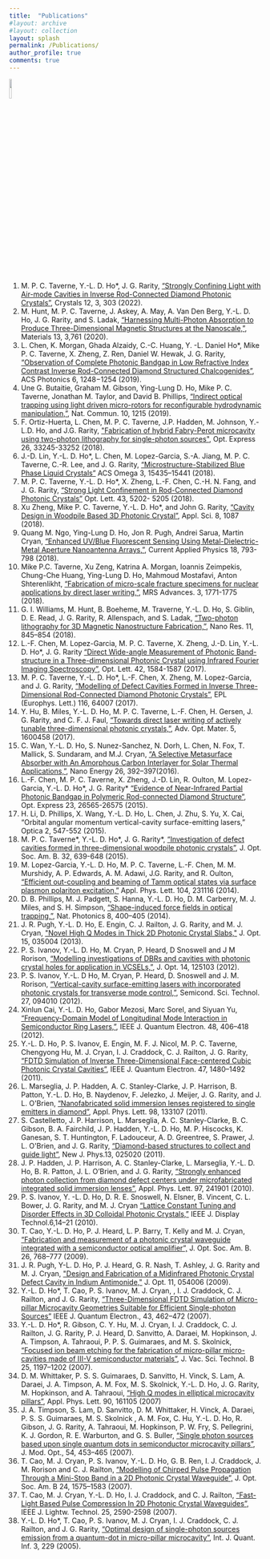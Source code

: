 ```yaml
---
title:  "Publications"
#layout: archive
#layout: collection
layout: splash
permalink: /Publications/
author_profile: true
comments: true
---
```


<a href="https://scholar.google.co.uk/citations?user=LNZN_NIAAAAJ"><img src="{{ site.url }}{{ site.baseurl }}/assets/profiles/scholar_logo_64dp.png" style="width: 10%; border: none; text-decoration: none"/></a> 

1. M. P. C. Taverne, Y.-L. D. Ho*, J. G. Rarity, [“Strongly Confining Light with Air-mode Cavities in Inverse Rod-Connected Diamond Photonic Crystals”](https://doi.org/10.3390/cryst12030303), Crystals 12, 3, 303 (2022).
2. M. Hunt, M. P. C. Taverne, J. Askey, A. May, A. Van Den Berg, Y.-L. D. Ho, J. G. Rarity, and S. Ladak, [“Harnessing Multi-Photon Absorption to Produce Three-Dimensional Magnetic Structures at the Nanoscale,”](https://doi.org/10.3390/ma13030761), Materials 13, 3,761 (2020).
3. L. Chen, K. Morgan, Ghada Alzaidy, C.-C. Huang, Y. -L. Daniel Ho*, Mike P. C. Taverne, X. Zheng, Z. Ren, Daniel W. Hewak, J. G. Rarity, [“Observation of Complete Photonic Bandgap in Low Refractive Index Contrast Inverse Rod-Connected Diamond Structured Chalcogenides”](https://doi.org/10.1021/acsphotonics.9b00184), ACS Photonics 6, 1248−1254 (2019). 
5.	Une G. Butaitie, Graham M. Gibson, Ying-Lung D. Ho, Mike P. C. Taverne, Jonathan M. Taylor, and David B. Phillips, [“Indirect optical trapping using light driven micro-rotors for reconfigurable hydrodynamic manipulation,”](https://doi.org/10.1038/s41467-019-08968-7), Nat. Commun. 10, 1215 (2019).
6. F. Ortiz-Huerta, L. Chen, M. P. C.  Taverne, J.P. Hadden, M. Johnson, Y.-L.D. Ho, and J.G. Rarity, ["Fabrication of hybrid Fabry-Perot microcavity using two-photon lithography for single-photon sources"](https://doi.org/10.1364/OE.26.033245), Opt. Express 26, 33245-33252 (2018).
7. J.-D. Lin, Y.-L. D. Ho*, L. Chen, M. Lopez-Garcia, S.-A. Jiang, M. P. C. Taverne, C.-R. Lee, and J. G. Rarity, [“Microstructure-Stabilized Blue Phase Liquid Crystals”](https://doi.org/10.1021/acsomega.8b01749) ACS Omega 3, 15435–15441 (2018).
8. M. P. C. Taverne, Y.-L. D. Ho*, X. Zheng, L.-F. Chen, C.-H. N. Fang, and J. G. Rarity, [“Strong Light Confinement in Rod-Connected Diamond Photonic Crystals”](https://doi.org/10.1364/OL.43.005202) Opt. Lett. 43, 5202- 5205 (2018).
9. Xu Zheng, Mike P. C. Taverne, Y.-L. D. Ho*, and John G. Rarity, [“Cavity Design in Woodpile Based 3D Photonic Crystal”](https://doi.org/10.3390/app8071087), Appl. Sci. 8, 1087 (2018).
10.	Quang M. Ngo, Ying-Lung D. Ho, Jon R. Pugh, Andrei Sarua, Martin Cryan, [“Enhanced UV/Blue Fluorescent Sensing Using Metal-Dielectric-Metal Aperture Nanoantenna Arrays,”](https://doi.org/10.1016/j.cap.2018.04.007), Current Applied Physics 18, 793-798 (2018). 
11.	Mike P.C. Taverne, Xu Zeng, Katrina A. Morgan, Ioannis Zeimpekis, Chung-Che Huang, Ying-Lung D. Ho, Mahmoud Mostafavi, Anton Shterenlikht, [“Fabrication of micro-scale fracture specimens for nuclear applications by direct laser writing,”](https://doi.org/10.1557/adv.2018.236), MRS Advances. 3, 1771-1775 (2018). 
12.	G. I. Williams, M. Hunt, B. Boeheme, M. Traverne, Y.-L. D. Ho, S. Giblin, D. E. Read, J. G. Rarity, R. Allenspach, and S. Ladak, [“Two-photon lithography for 3D Magnetic Nanostructure Fabrication,”](https://doi.org/10.1007/s12274-017-1694-0), Nano Res. 11, 845–854 (2018). 
14. L.-F. Chen, M. Lopez-Garcia, M. P. C. Taverne, X. Zheng, J.-D. Lin, Y.-L. D. Ho*, J. G. Rarity [“Direct Wide-angle Measurement of Photonic Band-structure in a Three-dimensional Photonic Crystal using Infrared Fourier Imaging Spectroscopy”](https://doi.org/10.1364/OL.42.001584), Opt. Lett.  42, 1584-1587 (2017).
15. M. P. C. Taverne, Y.-L. D. Ho*, L.-F. Chen, X. Zheng, M. Lopez-Garcia, and J. G. Rarity, [“Modelling of Defect Cavities Formed in Inverse Three-Dimensional Rod-Connected Diamond Photonic Crystals”](https://doi.org/10.1209/0295-5075/116/64007), EPL (Europhys. Lett.) 116, 64007 (2017).
16. Y. Hu, B. Miles, Y.-L. D. Ho, M. P. C. Taverne, L.-F. Chen, H. Gersen, J. G. Rarity, and C. F. J. Faul, [“Towards direct laser writing of actively tunable three-dimensional photonic crystals,”](https://doi.org/10.1002/adom.201600458), Adv. Opt. Mater. 5, 1600458 (2017).
17.	C. Wan, Y.-L. D. Ho, S. Nunez-Sanchez, N. Dorh, L. Chen, N. Fox, T. Mallick, S. Sundaram, and M.J. Cryan, [“A Selective Metasurface Absorber with An Amorphous Carbon Interlayer for Solar Thermal Applications,”](https://doi.org/10.1016/j.nanoen.2016.05.013), Nano Energy 26, 392–397(2016). 
18.	L.-F. Chen, M. P. C. Taverne, X. Zheng, J.-D. Lin, R. Oulton, M. Lopez-Garcia, Y.-L. D. Ho*, J. G. Rarity* [“Evidence of Near-Infrared Partial Photonic Bandgap in Polymeric Rod-connected Diamond Structure”](https://doi.org/10.1364/OE.23.026565), Opt. Express 23, 26565-26575 (2015).
19.	H. Li, D. Phillips, X. Wang, Y.-L. D. Ho, L. Chen, J. Zhu, S. Yu, X. Cai, “Orbital angular momentum vertical-cavity surface-emitting lasers,” Optica 2, 547-552 (2015). 
20.	M. P. C. Taverne*, Y.-L. D. Ho*, J. G. Rarity*, [“Investigation of defect cavities formed in three-dimensional woodpile photonic crystals”](https://doi.org/10.1364/JOSAB.32.000639), J. Opt. Soc. Am. B. 32, 639-648 (2015).
21.	M. Lopez-Garcia, Y.-L. D. Ho, M. P. C. Taverne, L.-F. Chen, M. M. Murshidy, A. P. Edwards, A. M. Adawi, J.G. Rarity, and R. Oulton, [“Efficient out-coupling and beaming of Tamm optical states via surface plasmon polariton excitation,”](https://doi.org/10.1063/1.4882180) Appl. Phys. Lett. 104, 231116 (2014).
22.	D. B. Phillips, M. J. Padgett, S. Hanna, Y.-L. D. Ho, D. M. Carberry, M. J. Miles, and S. H. Simpson, [“Shape-induced force fields in optical trapping,”](https://doi.org/10.1038/nphoton.2014.74), Nat. Photonics 8, 400–405 (2014).  
24.	J. R. Pugh, Y.-L. D. Ho, E. Engin, C. J. Railton, J. G. Rarity, and M. J. Cryan, ["Novel High Q Modes in Thick 2D Photonic Crystal Slabs,"](https://doi.org/10.1088/2040-8978/15/3/035004) J. Opt. 15, 035004 (2013). 
25.	P. S. Ivanov, Y.-L. D. Ho, M. Cryan, P. Heard, D Snoswell and J M Rorison, [“Modelling investigations of DBRs and cavities with photonic crystal holes for application in VCSELs,”](http://dx.doi.org/10.1088/2040-8978/14/12/125103), J. Opt. 14, 125103 (2012). 
26.	P. S. Ivanov, Y.-L. D Ho, M. Cryan, P. Heard, D. Snoswell and J. M. Rorison, [“Vertical-cavity surface-emitting lasers with incorporated photonic crystals for transverse mode control,”](http://dx.doi.org/10.1088/0268-1242/27/9/094010), Semicond. Sci. Technol. 27, 094010 (2012). 
27.	Xinlun Cai, Y.-L. D. Ho, Gabor Mezosi, Marc Sorel, and Siyuan Yu, [“Frequency-Domain Model of Longitudinal Mode Interaction in Semiconductor Ring Lasers,”](https://doi.org/10.1109/JQE.2012.2182759), IEEE J. Quantum Electron. 48, 406–418 (2012). 
28.	Y.-L. D. Ho, P. S. Ivanov, E. Engin, M. F. J. Nicol, M.  P. C. Taverne,  Chengyong Hu,  M. J. Cryan, I. J. Craddock, C. J. Railton, J. G. Rarity, [“FDTD Simulation of Inverse Three-Dimensional Face-centered Cubic Photonic Crystal Cavities”](https://doi.org/10.1109/JQE.2011.2170404), IEEE J. Quantum Electron. 47, 1480–1492 (2011). 
29.	L. Marseglia, J. P. Hadden, A. C. Stanley-Clarke, J. P. Harrison, B. Patton, Y.-L. D. Ho, B. Naydenov, F. Jelezko, J. Meijer, J. G. Rarity, and J. L. O'Brien, [“Nanofabricated solid immersion lenses registered to single emitters in diamond”](https://doi.org/10.1063/1.3573870), Appl. Phys. Lett. 98, 133107 (2011).
30.	S. Castelletto, J. P. Harrison, L. Marseglia, A. C. Stanley-Clarke, B. C. Gibson, B. A. Fairchild, J. P. Hadden, Y.-L. D. Ho, M. P. Hiscocks, K. Ganesan, S. T. Huntington, F. Ladouceur, A. D. Greentree, S. Prawer, J. L. O'Brien, and J. G. Rarity, [“Diamond-based structures to collect and guide light”](https://doi.org/10.1088/1367-2630/13/2/025020), New J. Phys.13, 025020 (2011).
31.	J. P. Hadden, J. P. Harrison, A. C. Stanley-Clarke, L. Marseglia, Y.-L. D. Ho, B. R. Patton, J. L. O’Brien, and J. G. Rarity, [“Strongly enhanced photon collection from diamond defect centers under microfabricated integrated solid immersion lenses”](https://doi.org/10.1063/1.3519847), Appl. Phys. Lett. 97, 241901 (2010).
32.	P. S. Ivanov, Y. -L. D. Ho, D. R. E. Snoswell, N. Elsner, B. Vincent, C. L. Bower, J. G. Rarity, and M. J. Cryan [“Lattice Constant Tuning and Disorder Effects in 3D Colloidal Photonic Crystals,”](https://doi.org/10.1109/JDT.2009.2030347) IEEE J. Display Technol.6,14–21 (2010). 
33.	T. Cao, Y.-L. D. Ho, P. J. Heard, L. P. Barry, T. Kelly and  M. J. Cryan, [“Fabrication and measurement of a photonic crystal waveguide integrated with a semiconductor optical amplifier”,](https://doi.org/10.1364/JOSAB.26.000768) J. Opt. Soc. Am. B. 26, 768–777 (2009). 
34.	J. R. Pugh, Y-L. D. Ho, P. J. Heard, G. R. Nash, T. Ashley, J. G. Rarity and M. J. Cryan, ["Design and Fabrication of a Midinfrared Photonic Crystal Defect Cavity in Indium Antimonide,"](https://doi.org/10.1088/1464-4258/11/5/054006) J. Opt. 11, 054006 (2009). 
35.	Y.-L. D. Ho*, T. Cao, P. S. Ivanov, M. J. Cryan, , I. J. Craddock, C. J. Railton, and J. G. Rarity, [“Three-Dimensional FDTD Simulation of Micro-pillar Microcavity Geometries Suitable for Efficient Single-photon Sources”](https://doi.org/10.1109/JQE.2007.897905) IEEE J. Quantum Electron., 43, 462–472 (2007). 
36.	Y.-L. D. Ho*, R. Gibson, C. Y. Hu, M. J. Cryan, I. J. Craddock, C. J. Railton, J. G. Rarity, P. J. Heard, D. Sanvitto, A. Daraei, M. Hopkinson, J. A. Timpson, A. Tahraoui, P. P. S. Guimaraes, and M. S. Skolnick, [“Focused ion beam etching for the fabrication of micro-pillar micro-cavities made of III-V semiconductor materials”](https://doi.org/10.1116/1.2749528), J. Vac. Sci. Technol. B 25, 1197–1202 (2007).
37.	D. M. Whittaker, P. S. S. Guimaraes, D. Sanvitto, H. Vinck, S. Lam, A. Daraei, J. A. Timpson, A. M. Fox, M. S. Skolnick, Y.-L. D. Ho, J. G. Rarity, M. Hopkinson, and A. Tahraoui, [“High Q modes in elliptical microcavity pillars”](https://doi.org/10.1063/1.2722683), Appl. Phys. Lett. 90, 161105 (2007)
38.	J. A. Timpson, S. Lam, D. Sanvitto, D. M. Whittaker, H. Vinck, A. Daraei, P. S. S. Guimaraes, M. S. Skolnick , A. M. Fox, C. Hu, Y.-L. D. Ho, R. Gibson, J. G. Rarity, A. Tahraoui, M. Hopkinson, P. W. Fry, S. Pellegrini, K. J. Gordon, R. E. Warburton, and G. S. Buller, [“Single photon sources based upon single quantum dots in semiconductor microcavity pillars”](https://doi.org/10.1080/09500340600785055), J. Mod. Opt., 54, 453–465 (2007). 
39.	T. Cao, M. J. Cryan, P. S. Ivanov, Y.-L. D. Ho, G. B. Ren, I. J. Craddock, J. M. Rorison and C. J. Railton, [“Modelling of Chirped Pulse Propagation Through a Mini-Stop Band in a 2D Photonic Crystal Waveguide”,](https://doi.org/10.1364/JOSAB.24.001575) J. Opt. Soc. Am. B 24, 1575–1583 (2007). 
40.	T. Cao, M. J. Cryan, Y.-L. D. Ho, I. J. Craddock, and C. J. Railton, [“Fast-Light Based Pulse Compression In 2D Photonic Crystal Waveguides”,](https://doi.org/10.1109/JLT.2007.903825) IEEE J. Lightw. Technol. 25, 2590-2598 (2007). 
41.	Y.-L. D. Ho*, T. Cao, P. S. Ivanov, M. J. Cryan, I. J. Craddock, C. J. Railton, and J. G. Rarity, [“Optimal design of single-photon sources emission from a quantum-dot in micro-pillar microcavity”](https://doi.org/10.1142/S0219749905001419), Int. J. Quant. Inf. 3, 229 (2005).

